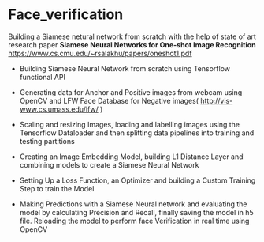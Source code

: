 # Face_verification
Building a Siamese netural network from scratch with the help of state of art research paper **Siamese Neural Networks for One-shot Image Recognition**
https://www.cs.cmu.edu/~rsalakhu/papers/oneshot1.pdf

+ Building Siamese Neural Network from scratch using Tensorflow functional API

+ Generating data for Anchor and Positive images from webcam using OpenCV and LFW Face Database for Negative images( http://vis-www.cs.umass.edu/lfw/ )

+ Scaling and resizing Images, loading and labelling images using the Tensorflow Dataloader and then splitting data pipelines into training and testing partitions

+ Creating an Image Embedding Model, building L1 Distance Layer and combining models to create a Siamese Neural Network

+ Setting Up a Loss Function, an Optimizer and building a Custom Training Step to train the Model

+ Making Predictions with a Siamese Neural network and evaluating the model by calculating Precision and Recall, finally saving the model in h5 file. Reloading the model to perform face Verification in real time using OpenCV
